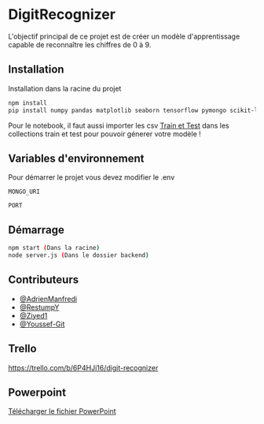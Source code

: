 # DigitRecognizer
L'objectif principal de ce projet est de créer un modèle d'apprentissage capable de reconnaître les chiffres de 0 à 9.

## Installation

Installation dans la racine du projet

```bash
npm install
pip install numpy pandas matplotlib seaborn tensorflow pymongo scikit-learn (Pour exécuter le Notebook)
```
Pour le notebook, il faut aussi importer les csv [Train et Test](https://www.kaggle.com/competitions/digit-recognizer/overview) dans les collections train et test pour pouvoir génerer votre modèle ! 

## Variables d'environnement

Pour démarrer le projet vous devez modifier le .env

`MONGO_URI`

`PORT`


## Démarrage

```bash
npm start (Dans la racine)
node server.js (Dans le dossier backend)
```



## Contributeurs

- [@AdrienManfredi](https://github.com/AdrienManfredi)
- [@RestumpY](https://github.com/RestumpY)
- [@Ziyed1](https://github.com/Ziyed1)
- [@Youssef-Git](https://github.com/Youssef-Git)

## Trello
https://trello.com/b/6P4HJi16/digit-recognizer

## Powerpoint
[Télécharger le fichier PowerPoint](https://github.com/Ziyed1/IA_IPSSI/blob/main/Projet-IA-Reconnaissance-de-chiffres.pptx)

